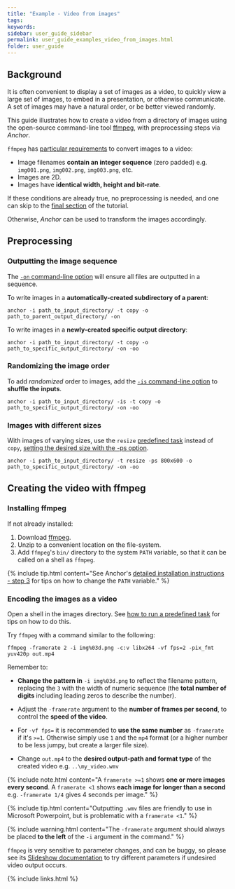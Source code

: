 ```yaml
---
title: "Example - Video from images"
tags:
keywords:
sidebar: user_guide_sidebar
permalink: user_guide_examples_video_from_images.html
folder: user_guide
---
```


## Background

It is often convenient to display a set of images as a video, to quickly view a large set of images, to embed in a presentation, or otherwise communicate. A set of images may have a natural order, or be better viewed randomly.

This guide illustrates how to create a video from a directory of images using the open-source command-line tool [ffmpeg](https://www.ffmpeg.org/), with preprocessing steps via *Anchor*.

`ffmpeg` has [particular requirements](https://trac.ffmpeg.org/wiki/Slideshow) to convert images to a video:

- Image filenames **contain an integer sequence** (zero padded) e.g. `img001.png`, `img002.png`, `img003.png`, etc. 
- Images are 2D.
- Images have **identical width, height and bit-rate**.

If these conditions are already true, no preprocessing is needed, and one can skip to the [final section](/user_guide_examples_video_from_images.html#creating-the-video-with-ffmpeg) of the tutorial.

Otherwise, *Anchor* can be used to transform the images accordingly.

## Preprocessing

### Outputting the image sequence

The [`-on` command-line option](/user_guide_examples_converting_manipulating_images.html#writing-outputs-as-a-sequence) will ensure all files are outputted in a sequence.

To write images in a **automatically-created subdirectory of a parent**:

```none
anchor -i path_to_input_directory/ -t copy -o path_to_parent_output_directory/ -on
```

To write images in a **newly-created specific output directory**:

```none
anchor -i path_to_input_directory/ -t copy -o path_to_specific_output_directory/ -on -oo
```

### Randomizing the image order

To add *randomized* order to images, add the [`-is` command-line option](/user_guide_command_line.html#input-options) to **shuffle the inputs**.

```none
anchor -i path_to_input_directory/ -is -t copy -o path_to_specific_output_directory/ -on -oo
```

### Images with different sizes

With images of varying sizes, use the `resize` [predefined task](/user_guide_predefined_tasks.html) instead of `copy`, [setting the desired size with the -ps option](/user_guide_examples_converting_manipulating_images.html#resizing-images).

```none
anchor -i path_to_input_directory/ -t resize -ps 800x600 -o path_to_specific_output_directory/ -on -oo
```

## Creating the video with ffmpeg

### Installing ffmpeg

If not already installed:

1. Download [ffmpeg](https://www.ffmpeg.org/).
2. Unzip to a convenient location on the file-system.
3. Add `ffmpeg`'s `bin/` directory to the system `PATH` variable, so that it can be called on a shell as `ffmpeg`.

{% include tip.html content="See Anchor's [detailed installation instructions - step 3](/installation_detailed.html#3-set-up-environment-variables) for tips on how to change the `PATH` variable." %}


### Encoding the images as a video

Open a shell in the images directory. See [how to run a predefined task](/user_guide_predefined_tasks.html#how-to-run-a-predefined-task) for tips on how to do this.

Try `ffmpeg` with a command similar to the following:

```none
ffmpeg -framerate 2 -i img%03d.png -c:v libx264 -vf fps=2 -pix_fmt yuv420p out.mp4
```

Remember to:

- **Change the pattern in** `-i img%03d.png` to reflect the filename pattern, replacing the `3` with the width of numeric sequence (the **total number of digits** including leading zeros to describe the number). 

- Adjust the `-framerate` argument to the **number of frames per second**, to control the **speed of the video**.

- For `-vf fps=` it is recommended to **use the same number** as `-framerate` if it's `>=1`. Otherwise simply use `1` and the `mp4` format (or a higher number to be less jumpy, but create a larger file size).

- Change `out.mp4` to the **desired output-path and format type** of the created video e.g. `..\my_video.wmv` 

{% include note.html content="A `framerate >=1` shows **one or more images every second**. A `framerate <1` shows **each image for longer than a second** e.g. `-framerate 1/4` gives 4 seconds per image." %}

{% include tip.html content="Outputting `.wmv` files are friendly to use in Microsoft Powerpoint, but is problematic with a `framerate <1`." %}

{% include warning.html content="The `-framerate` argument should always be placed **to the left** of the `-i` argument in the command." %}

`ffmpeg` is very sensitive to parameter changes, and can be buggy, so please see its [Slideshow documentation](https://trac.ffmpeg.org/wiki/Slideshow) to try different parameters if undesired video output occurs.

{% include links.html %}